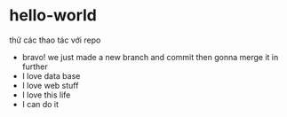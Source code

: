 # hello-world
thử các thao tác với repo
* bravo! we just made a new branch and commit then gonna merge it in further
* I love data base
* I love web stuff 
* I love this life
* I can do it
